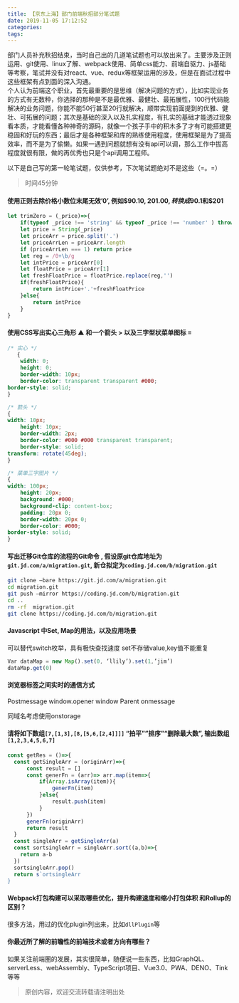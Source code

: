```yaml
---
title: 【京东上海】部门前端秋招部分笔试题
date: 2019-11-05 17:12:52
categories:
tags:
---
```


部门人员补充秋招结束，当时自己出的几道笔试题也可以放出来了。主要涉及正则运用、git使用、linux了解、webpack使用、简单css能力、前端自驱力、js基础等考察，笔试并没有对react、vue、redux等框架运用的涉及，但是在面试过程中这些框架有点到面的深入沟通。  
个人认为前端这个职业，首先最重要的是思维（解决问题的方式），比如实现业务的方式有无数种，你选择的那种是不是最优雅、最健壮、最拓展性，100行代码能解决的业务问题，你能不能50行甚至20行就解决，顺带实现前面提到的优雅、健壮、可拓展的问题；其次是基础的深入以及扎实程度，有扎实的基础才能透过现象看本质，才能看懂各种神奇的源码，就像一个孩子手中的积木多了才有可能搭建更稳固和好玩的东西；最后才是各种框架和库的熟练使用程度，使用框架是为了提高效率，而不是为了偷懒。如果一遇到问题就想有没有api可以调，那么工作中拔高程度就很有限，做的再优秀也只是个api调用工程师。


以下是自己写的第一轮笔试题，仅供参考，下次笔试题绝对不是这些（=。=）

>时间45分钟

#### 使用正则去除价格小数位末尾无效’0’, 例如$90.10, $201.00, 转换成$90.1和$201

``` javascript
let trimZero = (_price)=>{
	if(typeof _price !== 'string' && typeof _price !== 'number' ) throw new Error('type error')
	let price = String(_price)
	let priceArr = price.split('.')
	let priceArrLen = priceArr.length
	if (priceArrLen === 1) return price
    let reg = /0+\b/g
	let intPrice = priceArr[0]
	let floatPrice = priceArr[1]
	let freshFloatPrice = floatPrice.replace(reg,'')
	if(freshFloatPrice){
		return intPrice+'.'+freshFloatPrice
	}else{
		return intPrice
	}
}
```

#### 使用CSS写出实心三角形 ▲ 和一个箭头 >  以及三字型状菜单图标 ≡
``` css
/* 实心 */
   { 
    width: 0;
    height: 0;
    border-width: 10px;
    border-color: transparent transparent #000;
border-style: solid;
}

/* 箭头 */
{
width: 10px;
    height: 10px;
    border-width: 2px;
    border-color: #000 #000 transparent transparent;
    border-style: solid;
transform: rotate(45deg);
}

/* 菜单三字图片 */
{
width: 100px;
    height: 20px;
    background: #000;
    background-clip: content-box;
    padding: 20px 0;
    border-width: 20px 0;
    border-color: #000;
border-style: solid;
}
```

#### 写出迁移Git仓库的流程的Git命令 , 假设原git仓库地址为`git.jd.com/a/migration.git`, 新仓拟定为`coding.jd.com/b/migration.git`
``` sh
git clone –bare https://git.jd.com/a/migration.git
cd migration.git
git push –mirror https://coding.jd.com/b/migration.git
cd ..
rm -rf  migration.git
git clone https://coding.jd.com/b/migration.git
```



#### Javascript 中Set, Map的用法，以及应用场景

可以替代switch枚举，具有极快查找速度
set不存储value,key值不能重复
``` javascript
Var dataMap = new Map().set(0, ‘llily’).set(1,’jim’)
dataMap.get(0)
```


#### 浏览器标签之间实时的通信方式

Postmessage      window.opener     window Parent     onmessage

同域名考虑使用onstorage



#### 请将如下数组`[7,[1,3],[8,[5,6,[2,4]]]]` “拍平””排序”“删除最大数”,  输出数组`[1,2,3,4,5,6,7]`
``` javascript
const getRes = ()=>{
  const getSingleArr = (originArr)=>{
      const result = []
      const generFn = (arr)=> arr.map(item=>{
          if(Array.isArray(item)){
              generFn(item)
          }else{
              result.push(item)
          }
      })
      generFn(originArr)
      return result
  }
  const singleArr = getSingleArr(a)
  const sortsingleArr = singleArr.sort((a,b)=>{
    return a-b
  })
  sortsingleArr.pop()
  return s`ortsingleArr
}
```

#### Webpack打包构建可以采取哪些优化，提升构建速度和缩小打包体积 和Rollup的区别？

很多方法，用过的优化plugin列出来，比如`dllPlugin`等




#### 你最近所了解的前瞻性的前端技术或者方向有哪些？  

如果关注前端圈的发展，其实很简单，随便说一些东西，比如GraphQL、serverLess、webAssembly、TypeScript项目、Vue3.0、PWA、DENO、Tink等等

>原创内容，欢迎交流转载请注明出处